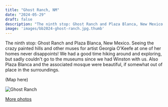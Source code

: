 ```yaml
---
title: "Ghost Ranch, NM"
date: "2024-05-29"
draft: false
description: "The ninth stop: Ghost Ranch and Plaza Blanca, New Mexico. Seeing the crazy painted hills and other muses for artist Georgia O'Keefe at one of her homes never disappoints! We had a good time hiking around and exploring, but sadly couldn't go to the museums since we had Winston with us. Also Plaza Blanca and the associated mosque were beautiful, if somewhat out of place in the surroundings."
image: 'images/bb2024-ghost-ranch.jpg.thumb'
---
```


The ninth stop: Ghost Ranch and Plaza Blanca, New Mexico. Seeing the crazy painted hills and other muses for artist Georgia O'Keefe at one of her homes never disappoints! We had a good time hiking around and exploring, but sadly couldn't go to the museums since we had Winston with us. Also Plaza Blanca and the associated mosque were beautiful, if somewhat out of place in the surroundings.

(Map here)

![Ghost Ranch](/images/bb2024-ghost-ranch.jpg)

[More photos](https://photos.app.goo.gl/FkpJZsfnj95VDFmg8)
